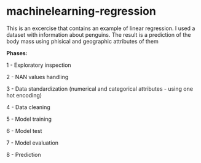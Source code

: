 # machinelearning-regression

This is an excercise that contains an example of linear regression.
I used a dataset with information about penguins. The result is a prediction of the body mass using phisical and geographic attributes of them

**Phases:**

1 - Exploratory inspection

2 - NAN values handling

3 - Data standardization (numerical and categorical attributes - using one hot encoding)

4 - Data cleaning

5 - Model training

6 - Model test

7 - Model evaluation

8 - Prediction

